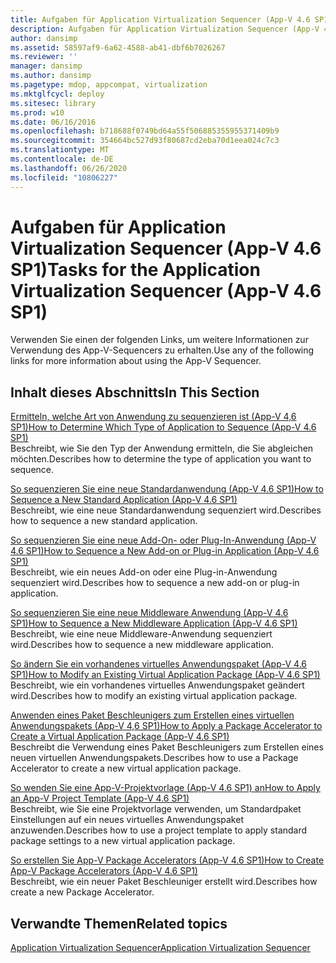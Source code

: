 ```yaml
---
title: Aufgaben für Application Virtualization Sequencer (App-V 4.6 SP1)
description: Aufgaben für Application Virtualization Sequencer (App-V 4.6 SP1)
author: dansimp
ms.assetid: 58597af9-6a62-4588-ab41-dbf6b7026267
ms.reviewer: ''
manager: dansimp
ms.author: dansimp
ms.pagetype: mdop, appcompat, virtualization
ms.mktglfcycl: deploy
ms.sitesec: library
ms.prod: w10
ms.date: 06/16/2016
ms.openlocfilehash: b718688f0749bd64a55f506885355955371409b9
ms.sourcegitcommit: 354664bc527d93f80687cd2eba70d1eea024c7c3
ms.translationtype: MT
ms.contentlocale: de-DE
ms.lasthandoff: 06/26/2020
ms.locfileid: "10806227"
---
```

# <span data-ttu-id="3f26f-103">Aufgaben für Application Virtualization Sequencer (App-V 4.6 SP1)</span><span class="sxs-lookup"><span data-stu-id="3f26f-103">Tasks for the Application Virtualization Sequencer (App-V 4.6 SP1)</span></span>


<span data-ttu-id="3f26f-104">Verwenden Sie einen der folgenden Links, um weitere Informationen zur Verwendung des App-V-Sequencers zu erhalten.</span><span class="sxs-lookup"><span data-stu-id="3f26f-104">Use any of the following links for more information about using the App-V Sequencer.</span></span>

## <span data-ttu-id="3f26f-105">Inhalt dieses Abschnitts</span><span class="sxs-lookup"><span data-stu-id="3f26f-105">In This Section</span></span>


<a href="" id="how-to-determine-which-type-of-application-to-sequence---app-v-4-6-sp1-"></a>[<span data-ttu-id="3f26f-106">Ermitteln, welche Art von Anwendung zu sequenzieren ist (App-V 4,6 SP1)</span><span class="sxs-lookup"><span data-stu-id="3f26f-106">How to Determine Which Type of Application to Sequence (App-V 4.6 SP1)</span></span>](how-to-determine-which-type-of-application-to-sequence---app-v-46-sp1-.md)  
<span data-ttu-id="3f26f-107">Beschreibt, wie Sie den Typ der Anwendung ermitteln, die Sie abgleichen möchten.</span><span class="sxs-lookup"><span data-stu-id="3f26f-107">Describes how to determine the type of application you want to sequence.</span></span>

<a href="" id="how-to-sequence-a-new-standard-application--app-v-4-6-sp1-"></a>[<span data-ttu-id="3f26f-108">So sequenzieren Sie eine neue Standardanwendung (App-V 4.6 SP1)</span><span class="sxs-lookup"><span data-stu-id="3f26f-108">How to Sequence a New Standard Application (App-V 4.6 SP1)</span></span>](how-to-sequence-a-new-standard-application--app-v-46-sp1-.md)  
<span data-ttu-id="3f26f-109">Beschreibt, wie eine neue Standardanwendung sequenziert wird.</span><span class="sxs-lookup"><span data-stu-id="3f26f-109">Describes how to sequence a new standard application.</span></span>

<a href="" id="how-to-sequence-a-new-add-on-or-plug-in-application--app-v-4-6-sp1-"></a>[<span data-ttu-id="3f26f-110">So sequenzieren Sie eine neue Add-On- oder Plug-In-Anwendung (App-V 4.6 SP1)</span><span class="sxs-lookup"><span data-stu-id="3f26f-110">How to Sequence a New Add-on or Plug-in Application (App-V 4.6 SP1)</span></span>](how-to-sequence-a-new-add-on-or-plug-in-application--app-v-46-sp1-.md)  
<span data-ttu-id="3f26f-111">Beschreibt, wie ein neues Add-on oder eine Plug-in-Anwendung sequenziert wird.</span><span class="sxs-lookup"><span data-stu-id="3f26f-111">Describes how to sequence a new add-on or plug-in application.</span></span>

<a href="" id="how-to-sequence-a-new-middleware-application--app-v-4-6-sp1-"></a>[<span data-ttu-id="3f26f-112">So sequenzieren Sie eine neue Middleware Anwendung (App-V 4.6 SP1)</span><span class="sxs-lookup"><span data-stu-id="3f26f-112">How to Sequence a New Middleware Application (App-V 4.6 SP1)</span></span>](how-to-sequence-a-new-middleware-application--app-v-46-sp1-.md)  
<span data-ttu-id="3f26f-113">Beschreibt, wie eine neue Middleware-Anwendung sequenziert wird.</span><span class="sxs-lookup"><span data-stu-id="3f26f-113">Describes how to sequence a new middleware application.</span></span>

<a href="" id="how-to-modify-an-existing-virtual-application-package--app-v-4-6-sp1-"></a>[<span data-ttu-id="3f26f-114">So ändern Sie ein vorhandenes virtuelles Anwendungspaket (App-V 4.6 SP1)</span><span class="sxs-lookup"><span data-stu-id="3f26f-114">How to Modify an Existing Virtual Application Package (App-V 4.6 SP1)</span></span>](how-to-modify-an-existing-virtual-application-package--app-v-46-sp1-.md)  
<span data-ttu-id="3f26f-115">Beschreibt, wie ein vorhandenes virtuelles Anwendungspaket geändert wird.</span><span class="sxs-lookup"><span data-stu-id="3f26f-115">Describes how to modify an existing virtual application package.</span></span>

<a href="" id="how-to-apply-a-package-accelerator-to-create-a-virtual-application-package---app-v-4-6-sp1-"></a>[<span data-ttu-id="3f26f-116">Anwenden eines Paket Beschleunigers zum Erstellen eines virtuellen Anwendungspakets (App-V 4,6 SP1)</span><span class="sxs-lookup"><span data-stu-id="3f26f-116">How to Apply a Package Accelerator to Create a Virtual Application Package (App-V 4.6 SP1)</span></span>](how-to-apply-a-package-accelerator-to-create-a-virtual-application-package---app-v-46-sp1-.md)  
<span data-ttu-id="3f26f-117">Beschreibt die Verwendung eines Paket Beschleunigers zum Erstellen eines neuen virtuellen Anwendungspakets.</span><span class="sxs-lookup"><span data-stu-id="3f26f-117">Describes how to use a Package Accelerator to create a new virtual application package.</span></span>

<a href="" id="how-to-apply-an-app-v-project-template--app-v-4-6-sp1-"></a>[<span data-ttu-id="3f26f-118">So wenden Sie eine App-V-Projektvorlage (App-V 4.6 SP1) an</span><span class="sxs-lookup"><span data-stu-id="3f26f-118">How to Apply an App-V Project Template (App-V 4.6 SP1)</span></span>](how-to-apply-an-app-v-project-template--app-v-46-sp1-.md)  
<span data-ttu-id="3f26f-119">Beschreibt, wie Sie eine Projektvorlage verwenden, um Standardpaket Einstellungen auf ein neues virtuelles Anwendungspaket anzuwenden.</span><span class="sxs-lookup"><span data-stu-id="3f26f-119">Describes how to use a project template to apply standard package settings to a new virtual application package.</span></span>

<a href="" id="how-to-create-app-v-package-accelerators--app-v-4-6-sp1-"></a>[<span data-ttu-id="3f26f-120">So erstellen Sie App-V Package Accelerators (App-V 4.6 SP1)</span><span class="sxs-lookup"><span data-stu-id="3f26f-120">How to Create App-V Package Accelerators (App-V 4.6 SP1)</span></span>](how-to-create-app-v-package-accelerators--app-v-46-sp1-.md)  
<span data-ttu-id="3f26f-121">Beschreibt, wie ein neuer Paket Beschleuniger erstellt wird.</span><span class="sxs-lookup"><span data-stu-id="3f26f-121">Describes how create a new Package Accelerator.</span></span>

## <span data-ttu-id="3f26f-122">Verwandte Themen</span><span class="sxs-lookup"><span data-stu-id="3f26f-122">Related topics</span></span>


[<span data-ttu-id="3f26f-123">Application Virtualization Sequencer</span><span class="sxs-lookup"><span data-stu-id="3f26f-123">Application Virtualization Sequencer</span></span>](application-virtualization-sequencer.md)

 

 





